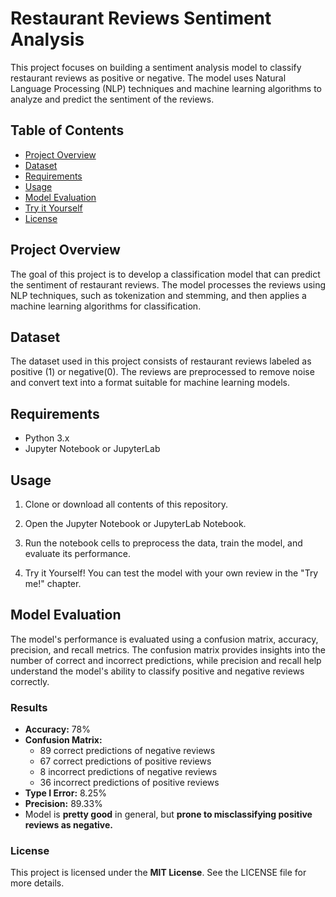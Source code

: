 # Restaurant Reviews Sentiment Analysis

This project focuses on building a sentiment analysis model to classify restaurant reviews as positive or negative. The model uses Natural Language Processing (NLP) techniques and machine learning algorithms to analyze and predict the sentiment of the reviews.


## Table of Contents
- [Project Overview](#project-overview)
- [Dataset](#dataset)
- [Requirements](#requirements)
- [Usage](#usage)
- [Model Evaluation](#model-evaluation)
- [Try it Yourself](#try-it-yourself)
- [License](#license)

## Project Overview
The goal of this project is to develop a classification model that can predict the sentiment of restaurant reviews. The model processes the reviews using NLP techniques, such as tokenization and stemming, and then applies a machine learning algorithms for classification.

## Dataset
The dataset used in this project consists of restaurant reviews labeled as positive (1) or negative(0). The reviews are preprocessed to remove noise and convert text into a format suitable for machine learning models.

## Requirements
- Python 3.x
- Jupyter Notebook or JupyterLab

## Usage
1. Clone or download all contents of this repository.
   
2. Open the Jupyter Notebook or JupyterLab Notebook.

3. Run the notebook cells to preprocess the data, train the model, and evaluate its performance.

4. Try it Yourself! You can test the model with your own review in the "Try me!" chapter.
   
## Model Evaluation
The model's performance is evaluated using a confusion matrix, accuracy, precision, and recall metrics. The confusion matrix provides insights into the number of correct and incorrect predictions, while precision and recall help understand the model's ability to classify positive and negative reviews correctly.

### Results
- **Accuracy:** 78%
- **Confusion Matrix:**
  - 89 correct predictions of negative reviews
  - 67 correct predictions of positive reviews
  - 8 incorrect predictions of negative reviews
  - 36 incorrect predictions of positive reviews
- **Type I Error:** 8.25%
- **Precision:** 89.33%
- Model is **pretty good** in general, but **prone to misclassifying positive reviews as negative.**


### License
This project is licensed under the **MIT License**. See the LICENSE file for more details.
